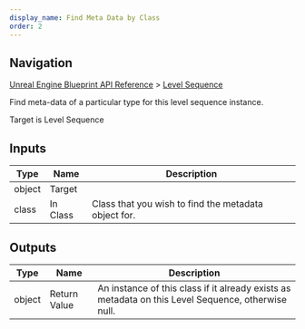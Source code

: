 ```yaml
---
display_name: Find Meta Data by Class
order: 2
---
```

## Navigation

[Unreal Engine Blueprint API Reference](https://dev.epicgames.com/documentation/en-us/unreal-engine/BlueprintAPI) > [Level Sequence](https://dev.epicgames.com/documentation/en-us/unreal-engine/BlueprintAPI/LevelSequence)

Find meta-data of a particular type for this level sequence instance.

Target is Level Sequence

## Inputs

| Type | Name | Description |
| --- | --- | --- |
| object | Target |  |
| class | In Class | Class that you wish to find the metadata object for. |

## Outputs

| Type | Name | Description |
| --- | --- | --- |
| object | Return Value | An instance of this class if it already exists as metadata on this Level Sequence, otherwise null. |
